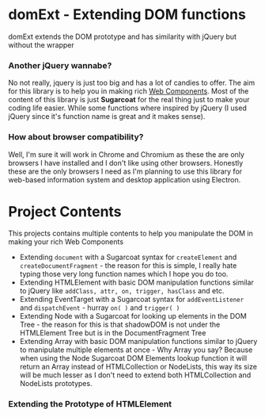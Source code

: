 # domExt - Extending DOM functions
domExt extends the DOM prototype and has similarity with jQuery but without the wrapper

### Another jQuery wannabe?

No not really, jquery is just too big and has a lot of candies to offer. The aim for this library is to help you in making rich [Web Components](https://developer.mozilla.org/en-US/docs/Web/Web_Components). Most of the content of this library is just **Sugarcoat** for the real thing just to make your coding life easier. While some functions where inspired by jQuery (I used jQuery since it's function name is great and it makes sense).

### How about browser compatibility?

Well, I'm sure it will work in Chrome and Chromium as these the are only browsers I have installed and I don't like using other browsers. Honestly these are the only browsers I need as I'm planning to use this library for web-based information system and desktop application using Electron.

# Project Contents

This projects contains multiple contents to help you manipulate the DOM in making your rich Web Components

- Extending `document` with a Sugarcoat syntax for `createElement` and `createDocumentFragment` - the reason for this is simple, I really hate typing those very long function names which I hope you do too.
- Extending HTMLElement with basic DOM manipulation functions similar to jQuery like `addClass, attr, on, trigger, hasClass` and etc.
- Extending EventTarget with a Sugarcoat syntax for `addEventListener` and `dispatchEvent` - hurray `on( )` and `trigger( )`
- Extending Node with a Sugarcoat for looking up elements in the DOM Tree - the reason for this is that shadowDOM is not under the HTMLElement Tree but is in the DocumentFragment Tree
- Extending Array with basic DOM manipulation functions similar to jQuery to manipulate multiple elements at once - Why Array you say? Because when using the Node Sugarcoat DOM Elements lookup function it will return an Array instead of HTMLCollection or NodeLists, this way its size will be much lesser as I don't need to extend both HTMLCollection and NodeLists prototypes.

### Extending the Prototype of HTMLElement

